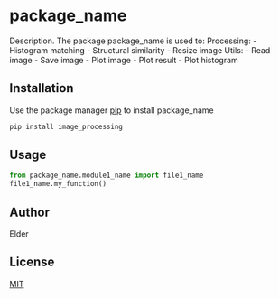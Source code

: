 # package_name

Description. 
The package package_name is used to:
    Processing:
	   - Histogram matching
	   - Structural similarity
       - Resize image
	Utils:
	   - Read image 
	   - Save image
	   - Plot image
	   - Plot result
	   - Plot histogram

## Installation

Use the package manager [pip](https://pip.cla.io/en/stable/) to install package_name

```bash
pip install image_processing
```

## Usage

```python
from package_name.module1_name import file1_name
file1_name.my_function()
```

## Author
Elder

## License
[MIT](https://choosealicense.com/licenses/mit/)